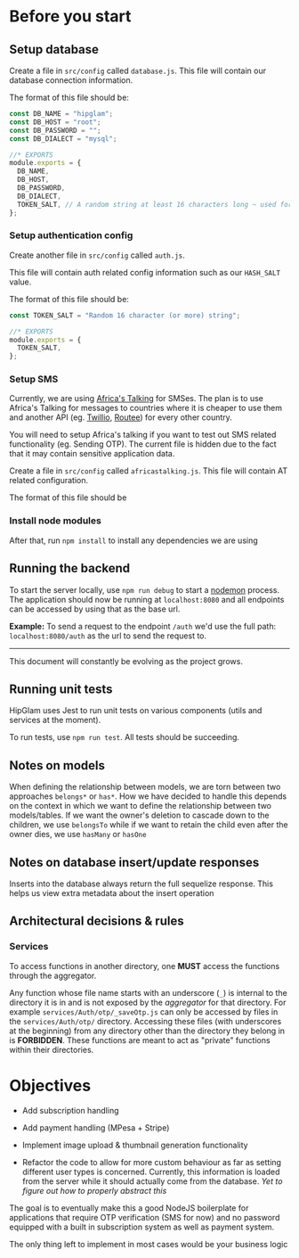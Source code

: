 # Before you start

## Setup database

Create a file in `src/config` called `database.js`.
This file will contain our database connection information.

The format of this file should be:

```javascript
const DB_NAME = "hipglam";
const DB_HOST = "root";
const DB_PASSWORD = "";
const DB_DIALECT = "mysql";

//* EXPORTS
module.exports = {
  DB_NAME,
  DB_HOST,
  DB_PASSWORD,
  DB_DIALECT,
  TOKEN_SALT, // A random string at least 16 characters long ~ used for [hashing](https://auth0.com/blog/hashing-passwords-one-way-road-to-security/   ) our tokens
};
```

### Setup authentication config

Create another file in `src/config` called `auth.js`.

This file will contain auth related config information such as our `HASH_SALT` value.

The format of this file should be:

```javascript
const TOKEN_SALT = "Random 16 character (or more) string";

//* EXPORTS
module.exports = {
  TOKEN_SALT,
};
```

### Setup SMS

Currently, we are using [Africa's Talking](https://africastalking.com/) for SMSes.
The plan is to use Africa's Talking for messages to countries where it is cheaper to use them and another API (eg. [Twillio](https://www.twilio.com/), [Routee](https://www.routee.net/)) for every other country.

You will need to setup Africa's talking if you want to test out SMS related functionality (eg. Sending OTP). The current file is hidden due to the fact that it may contain sensitive application data.

Create a file in `src/config` called `africastalking.js`.
This file will contain AT related configuration.

The format of this file should be

### Install node modules

After that, run `npm install` to install any dependencies we are using

## Running the backend

To start the server locally, use `npm run debug` to start a [nodemon](https://nodemon.io/) process. The application should now be running at `localhost:8080` and all endpoints can be accessed by using that as the base url.

**Example:**
To send a request to the endpoint `/auth` we'd use the full path: `localhost:8080/auth` as the url to send the request to.

---

This document will constantly be evolving as the project grows.

## Running unit tests

HipGlam uses Jest to run unit tests on various components (utils and services at the moment).

To run tests, use `npm run test`. All tests should be succeeding.

## Notes on models

When defining the relationship between models, we are torn between two approaches `belongs*` or `has*`. How we have decided to handle this depends on the context in which we want to define the relationship between two models/tables.
If we want the owner's deletion to cascade down to the children, we use `belongsTo` while if we want to retain the child even after the owner dies, we use `hasMany` or `hasOne`

## Notes on database insert/update responses

Inserts into the database always return the full sequelize response.
This helps us view extra metadata about the insert operation

## Architectural decisions & rules

### Services

To access functions in another directory, one **MUST** access the functions through the aggregator.

Any function whose file name starts with an underscore (`_`) is internal to the directory it is in and is not exposed by the _aggregator_ for that directory. For example `services/Auth/otp/_saveOtp.js` can only be accessed by files in the `services/Auth/otp/` directory. Accessing these files (with underscores at the beginning) from any directory other than the directory they belong in is **FORBIDDEN**. These functions are meant to act as "private" functions within their directories.

# Objectives

- Add subscription handling

- Add payment handling (MPesa + Stripe)

- Implement image upload & thumbnail generation functionality

- Refactor the code to allow for more custom behaviour as far as setting different user types is concerned. Currently, this information is loaded from the server while it should actually come from the database. _Yet to figure out how to properly abstract this_

The goal is to eventually make this a good NodeJS boilerplate for applications that require OTP verification (SMS for now) and no password equipped with a built in subscription system as well as payment system.

The only thing left to implement in most cases would be your business logic
